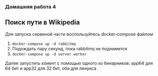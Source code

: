### Домашняя работа 4
## Поиск пути в Wikipedia

Для запуска сервеной части воспользуйтесь docker-compose файлом

1. `docker-compose up -d rabbitmq`
2. Подождать пару секунд, пока rabbitmq не поднимется
3. `docker-compose up -d server worker`

Далее запустить клиент с помощью одного из бинарников: app64 для 64 бит и app32 для 32 бит, оба для линукса

